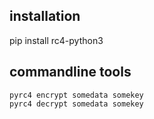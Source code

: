 ## installation

pip install rc4-python3

## commandline tools

```
pyrc4 encrypt somedata somekey
pyrc4 decrypt somedata somekey
```
